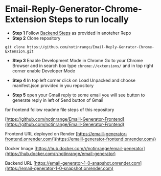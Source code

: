 
# Email-Reply-Generator-Chrome-Extension Steps to run locally

- **Step 1** Follow [Backend Steps](https://github.com/notinrange/Email-Generator-Backend) as provided in anoteher Repo
- **Step 2** Clone repository
```
git clone https://github.com/notinrange/Email-Reply-Genrator-Chrome-Extension.git
```

- **Step 3** Enable Development Mode in Chrome
 Go to your Chrome Browser and in search box type ```chrome://extensions/``` and in top right corner enable Developer Mode


 - **Step 4** In top left corner click on Load Unpacked and choose manifest.json provided in you repository

 - **Step 5** open your Gmail reply to some email you will see button to generate reply in left of Send button of Gmail 



for frontend follow readme file steps of this repository

[https://github.com/notinrange/Emaill-Generator-Frontend](https://github.com/notinrange/Emaill-Generator-Frontend)



Frontend URL deployed on Render
[https://emaill-generator-frontend.onrender.com/](https://emaill-generator-frontend.onrender.com/)

Docker Image 
[https://hub.docker.com/r/notinrange/email-generator](https://hub.docker.com/r/notinrange/email-generator)

Backend URL
[https://email-generator-1-0-snapshot.onrender.com](https://email-generator-1-0-snapshot.onrender.com)
